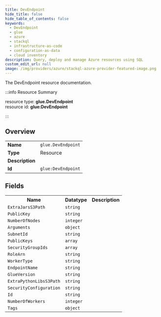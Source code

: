 ```yaml
---
title: DevEndpoint
hide_title: false
hide_table_of_contents: false
keywords:
  - DevEndpoint
  - glue
  - azure
  - stackql
  - infrastructure-as-code
  - configuration-as-data
  - cloud inventory
description: Query, deploy and manage Azure resources using SQL
custom_edit_url: null
image: /img/providers/azure/stackql-azure-provider-featured-image.png
---
```

The DevEndpoint resource documentation.

:::info Resource Summary

<div class="row">
<div class="providerDocColumn">
<span>resource type:&nbsp;<b>glue.DevEndpoint</b></span><br />
<span>resource id:&nbsp;<b>glue:DevEndpoint</b></span><br />
</div>
</div>

:::

## Overview
<table><tbody>
<tr><td><b>Name</b></td><td><code>glue.DevEndpoint</code></td></tr>
<tr><td><b>Type</b></td><td>Resource</td></tr>
<tr><td><b>Description</b></td><td></td></tr>
<tr><td><b>Id</b></td><td><code>glue:DevEndpoint</code></td></tr>
</tbody></table>

## Fields
<table><tbody>
<tr><th>Name</th><th>Datatype</th><th>Description</th></tr>
<tr><td><code>ExtraJarsS3Path</code></td><td><code>string</code></td><td></td></tr><tr><td><code>PublicKey</code></td><td><code>string</code></td><td></td></tr><tr><td><code>NumberOfNodes</code></td><td><code>integer</code></td><td></td></tr><tr><td><code>Arguments</code></td><td><code>object</code></td><td></td></tr><tr><td><code>SubnetId</code></td><td><code>string</code></td><td></td></tr><tr><td><code>PublicKeys</code></td><td><code>array</code></td><td></td></tr><tr><td><code>SecurityGroupIds</code></td><td><code>array</code></td><td></td></tr><tr><td><code>RoleArn</code></td><td><code>string</code></td><td></td></tr><tr><td><code>WorkerType</code></td><td><code>string</code></td><td></td></tr><tr><td><code>EndpointName</code></td><td><code>string</code></td><td></td></tr><tr><td><code>GlueVersion</code></td><td><code>string</code></td><td></td></tr><tr><td><code>ExtraPythonLibsS3Path</code></td><td><code>string</code></td><td></td></tr><tr><td><code>SecurityConfiguration</code></td><td><code>string</code></td><td></td></tr><tr><td><code>Id</code></td><td><code>string</code></td><td></td></tr><tr><td><code>NumberOfWorkers</code></td><td><code>integer</code></td><td></td></tr><tr><td><code>Tags</code></td><td><code>object</code></td><td></td></tr>
</tbody></table>